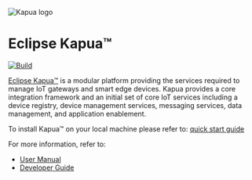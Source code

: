 ![Kapua logo](docs/user-manual/en/images/kapua-logo.png)

# Eclipse Kapua&trade;

[![Build](https://api.travis-ci.org/sna-ke/kapua.svg)](https://travis-ci.org/sna-ke/kapua/) 

[Eclipse Kapua&trade;](http://eclipse.org/kapua) is a modular platform providing the services required to manage IoT gateways and smart edge devices. Kapua provides a core integration framework and an initial set of core IoT services including a device registry, device management services, messaging services, data management, and application enablement.

To install Kapua&trade; on your local machine please refer to:
[quick start guide](dev-tools/src/main/vagrant/README.MD#demo-machine-quick-start)

For more information, refer to:

* [User Manual](docs/user-manual/en)
* [Developer Guide](docs/developer-guide/en)